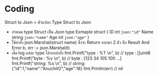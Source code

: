 # Coding
Struct to Json = ตัวเเปลง Type Struct to Json 
   - กำหนด type Struct เป็น Json
        type Exmaple struct {
            ID int `json:"id"`
            Name string `json:"name"`
            Age int `json:"age"`
        }
   - ใช้คำสั่ง json.Marshal(struct name) ซึ่งจะ Return ออกมา 2 ตัว คือ Result And Error
        b, err := json.Marshal(t)
   - เช็ด log เเต่ละ type ได้จากคำสั่ง
        fmt.Printf("type : %T \n", b) // type : []uint8
        fmt.Printf("byte : %v \n", b) // byte : [123 34 105 100 …]
        fmt.Printf("string: %s \n", b) // string: {"id":1,"name":"AnuchitO","age":18}
        fmt.Println(err) // nil
          
 